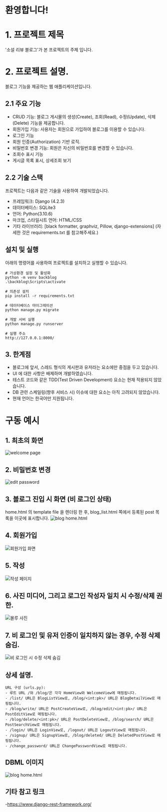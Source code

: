 # 환영합니다!

# 1. 프로젝트 제목
'소설 리뷰 블로그'가 본 프로젝트의 주제 입니다.

# 2. 프로젝트 설명.
블로그 기능을 제공하는 웹 애플리케이션입니다.

## 2.1 주요 기능

- CRUD 기능: 블로그 게시물의 생성(Create), 조회(Read), 수정(Update), 삭제(Delete) 기능을 제공합니다.
- 회원가입 기능: 사용자는 회원으로 가입하여 블로그를 이용할 수 있습니다.
- 로그인 기능
- 회원 인증(Authorization) 기반 로직.
- 비밀번호 변경 기능: 회원은 자신의 비밀번호를 변경할 수 있습니다.
- 조회수 표시 기능
- 게시글 목록 표시, 상세조회 보기
## 2.2 기술 스택

프로젝트는 다음과 같은 기술을 사용하여 개발되었습니다.

- 프레임워크: Django (4.2.3)
- 데이터베이스: SQLite3
- 언어: Python(3.10.6) 
- 마크업, 스타일시트 언어: HTML/CSS
- 기타 라이브러리: [black formatter, graphviz, Pillow, django-extensions]
(자세한 것은 requirements.txt 를 참고해주세요.)
## 설치 및 실행

아래의 명령어를 사용하여 프로젝트를 설치하고 실행할 수 있습니다.

```windows powershell 기준
# 가상환경 설정 및 활성화
python -m venv backblog
.\backblog\Scripts\activate

# 의존성 설치
pip install -r requirements.txt

# 데이터베이스 마이그레이션
python manage.py migrate

# 개발 서버 실행
python manage.py runserver

# 실행 주소
http://127.0.0.1:8000/
```
## 3. 한계점
- 블로그에 앞서, 스레드 형식의 게시판과 유저라는 요소에만 중점을 두고 있습니다.
- UI 에 대한 사항은 배제하며 개발하였습니다.
- 테스트 코드와 같은 TDD(Test Driven Development) 요소는 현재 적용되지 않았습니다.
- DB 관련 스케일링(향후 서비스 시) 이슈에 대한 요소는 아직 고려되지 않았습니다.
- 현재 언어는 한국어만 지원됩니다.

# 구동 예시
## 1. 최초의 화면
![welcome page](app/a.png)

## 2. 비밀번호 변경
![edit password](app/h1.png)

## 3. 블로그 진입 시 화면 (비 로그인 상태)
home.html 의 template file 을 렌더링 한 후, blog_list.html 쪽에서 등록된 post 목록을 이곳에 표시합니다.
![blog home.html](app/b.png)

## 4. 회원가입 
![회원가입 화면](app/e1.png)

## 5. 작성 
![작성 페이지](app/g.png)

## 6. 사진 미디어, 그리고 로그인 작성자 일치 시 수정/삭제 권한.
![몰루 사진](app/c.png)

## 7. 비 로그인 및 유저 인증이 일치하지 않는 경우, 수정 삭제 숨김.
![비 로그인 시 수정 삭제 숨김](app/f.png)

## 상세 설명.
```
URL 구성 (urls.py):
- 루트 URL /와 /blog/은 각각 HomeView와 WelcomeView에 매핑됩니다.
- /list/ URL은 BlogListView로, /blog/<int:pk>/ URL은 BlogDetailView로 매핑됩니다.
- /blog/write/ URL은 PostCreateView로, /blog/edit/<int:pk>/ URL은 PostEditView로 매핑됩니다.
- /blog/delete/<int:pk>/ URL은 PostDeleteView로, /blog/search/ URL은 PostSearchView로 매핑됩니다.
- /login/ URL은 LoginView로, /logout/ URL은 LogoutView로 매핑됩니다.
- /signup/ URL은 SignupView로, /blog/deleted/ URL은 DeletedPostView로 매핑됩니다.
- /change_password/ URL은 ChangePasswordView로 매핑됩니다.
```

## DBML 이미지
![blog home.html](app/dbml.png)


## 기타 참고 링크
-https://www.django-rest-framework.org/